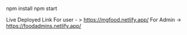 npm install
npm start

Live   Deployed Link 
For user - >  https://mgfood.netlify.app/
For Admin ->  https://foodadmins.netlify.app/
